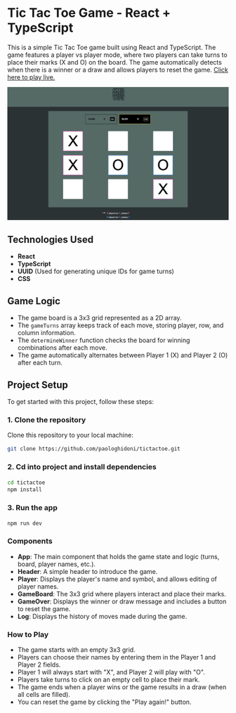 # Tic Tac Toe Game - React + TypeScript

This is a simple Tic Tac Toe game built using React and TypeScript. The game features a player vs player mode, where two players can take turns to place their marks (X and O) on the board. The game automatically detects when there is a winner or a draw and allows players to reset the game. [Click here to play live.](https://paologhidoni.github.io/tictactoe/)

![Tic Tac Toe Screenshot](./public/tictactoe.png)

## Technologies Used

- **React**
- **TypeScript**
- **UUID** (Used for generating unique IDs for game turns)
- **CSS**

## Game Logic

- The game board is a 3x3 grid represented as a 2D array.
- The `gameTurns` array keeps track of each move, storing player, row, and column information.
- The `determineWinner` function checks the board for winning combinations after each move.
- The game automatically alternates between Player 1 (X) and Player 2 (O) after each turn.

## Project Setup

To get started with this project, follow these steps:

### 1. Clone the repository

Clone this repository to your local machine:

```bash
git clone https://github.com/paologhidoni/tictactoe.git
```

### 2. Cd into project and install dependencies

```bash
cd tictactoe
npm install
```

### 3. Run the app

```bash
npm run dev
```

### Components

- **App**: The main component that holds the game state and logic (turns, board, player names, etc.).
- **Header**: A simple header to introduce the game.
- **Player**: Displays the player's name and symbol, and allows editing of player names.
- **GameBoard**: The 3x3 grid where players interact and place their marks.
- **GameOver**: Displays the winner or draw message and includes a button to reset the game.
- **Log**: Displays the history of moves made during the game.

### How to Play

- The game starts with an empty 3x3 grid.
- Players can choose their names by entering them in the Player 1 and Player 2 fields.
- Player 1 will always start with "X", and Player 2 will play with "O".
- Players take turns to click on an empty cell to place their mark.
- The game ends when a player wins or the game results in a draw (when all cells are filled).
- You can reset the game by clicking the "Play again!" button.
